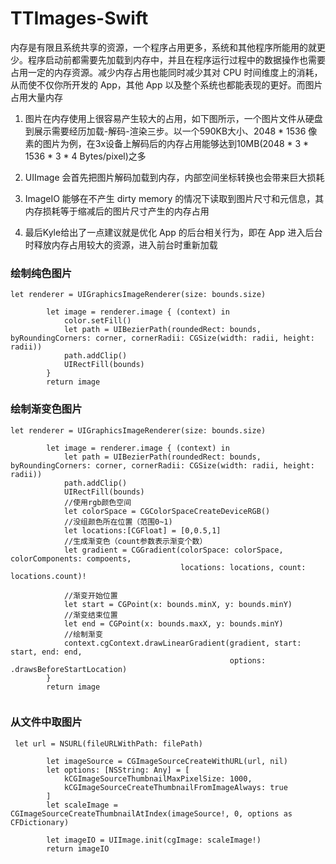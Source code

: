 # TTImages-Swift

内存是有限且系统共享的资源，一个程序占用更多，系统和其他程序所能用的就更少。程序启动前都需要先加载到内存中，并且在程序运行过程中的数据操作也需要占用一定的内存资源。减少内存占用也能同时减少其对 CPU 时间维度上的消耗，从而使不仅你所开发的 App，其他 App 以及整个系统也都能表现的更好。而图片占用大量内存


1. 图片在内存使用上很容易产生较大的占用，如下图所示，一个图片文件从硬盘到展示需要经历加载-解码-渲染三步。以一个590KB大小、2048 * 1536 像素的图片为例，在3x设备上解码后的内存占用能够达到10MB(2048 * 3 * 1536 * 3 * 4 Bytes/pixel)之多

2. UIImage 会首先把图片解码加载到内存，内部空间坐标转换也会带来巨大损耗
3. ImageIO 能够在不产生 dirty memory 的情况下读取到图片尺寸和元信息，其内存损耗等于缩减后的图片尺寸产生的内存占用
4. 最后Kyle给出了一点建议就是优化 App 的后台相关行为，即在 App 进入后台时释放内存占用较大的资源，进入前台时重新加载


### 绘制纯色图片

```
let renderer = UIGraphicsImageRenderer(size: bounds.size)
        
        let image = renderer.image { (context) in
            color.setFill()
            let path = UIBezierPath(roundedRect: bounds, byRoundingCorners: corner, cornerRadii: CGSize(width: radii, height: radii))
            path.addClip()
            UIRectFill(bounds)
        }
        return image
```

### 绘制渐变色图片

```
let renderer = UIGraphicsImageRenderer(size: bounds.size)

        let image = renderer.image { (context) in
            let path = UIBezierPath(roundedRect: bounds, byRoundingCorners: corner, cornerRadii: CGSize(width: radii, height: radii))
            path.addClip()
            UIRectFill(bounds)
            //使用rgb颜色空间
            let colorSpace = CGColorSpaceCreateDeviceRGB()
            //没组颜色所在位置（范围0~1)
            let locations:[CGFloat] = [0,0.5,1]
            //生成渐变色（count参数表示渐变个数）
            let gradient = CGGradient(colorSpace: colorSpace, colorComponents: compoents,
                                      locations: locations, count: locations.count)!

            //渐变开始位置
            let start = CGPoint(x: bounds.minX, y: bounds.minY)
            //渐变结束位置
            let end = CGPoint(x: bounds.maxX, y: bounds.minY)
            //绘制渐变
            context.cgContext.drawLinearGradient(gradient, start: start, end: end,
                                                 options: .drawsBeforeStartLocation)
        }
        return image
        
```

### 从文件中取图片

```
 let url = NSURL(fileURLWithPath: filePath)
        
        let imageSource = CGImageSourceCreateWithURL(url, nil)
        let options: [NSString: Any] = [
            kCGImageSourceThumbnailMaxPixelSize: 1000,
            kCGImageSourceCreateThumbnailFromImageAlways: true
        ]
        let scaleImage = CGImageSourceCreateThumbnailAtIndex(imageSource!, 0, options as CFDictionary)
        
        let imageIO = UIImage.init(cgImage: scaleImage!)
        return imageIO
        
```